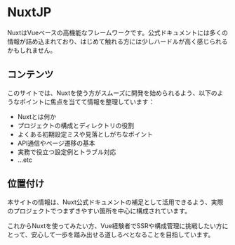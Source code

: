# NuxtJP

NuxtはVueベースの高機能なフレームワークです。公式ドキュメントには多くの情報が詰め込まれており、はじめて触れる方には少しハードルが高く感じられるかもしれません。

## コンテンツ
このサイトでは、Nuxtを使う方がスムーズに開発を始められるよう、以下のようなポイントに焦点を当てて情報を整理しています：


* Nuxtとは何か
* プロジェクトの構成とディレクトリの役割
* よくある初期設定ミスや見落としがちなポイント
* API通信やページ遷移の基本
* 実務で役立つ設定例とトラブル対応
* ...etc

## 位置付け
本サイトの情報は、Nuxt公式ドキュメントの補足として活用できるよう、実際のプロジェクトでつまずきやすい箇所を中心に構成されています。

これからNuxtを使ってみたい方、Vue経験者でSSRや構成管理に挑戦したい方にとって、安心して一歩を踏み出せる道しるべとなることを目指しています。
